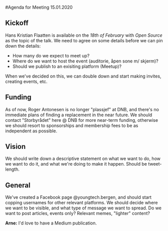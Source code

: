 #Agenda for Meeting 15.01.2020

## Kickoff

Hans Kristian Flaatten is available on the _18th of February_ with _Open Source_ as the topic of the talk. We need to agree on some details before we can pin down the details:

* How many do we expect to meet up?
* Where do we want to host the event (auditorie, åpen sone m/ skjerm)?
* Should we publish to an exisiting platform (Meetup)?

When we've decided on this, we can double down and start making invites, creating events, etc.

## Funding

As of now, Roger Antonesen is no longer "plassjef" at DNB, and there's no immediate plans of finding a replacement in the near future. We should contact "Storbyrådet" here @ DNB for more near-term funding, otherwise we should resort to sponsorships and membership fees to be as independent as possible.

## Vision

We should write down a descriptive statement on what we want to do, how we want to do it, and what we're doing to make it happen. Should be tweet-length.

## General

We've created a Facebook page @youngtech.bergen, and should start copping usernames for other relevant platforms. We should decide where we want to be visible, and what type of message we want to spread. Do we want to post articles, events only? Relevant memes, "lighter" content?

__Arne:__ I'd love to have a Medium publication.

